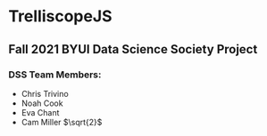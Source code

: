 # TrelliscopeJS
## Fall 2021 BYUI Data Science Society Project
### DSS Team Members:
- Chris Trivino
- Noah Cook
- Eva Chant
- Cam Miller
$`\sqrt{2}`$
